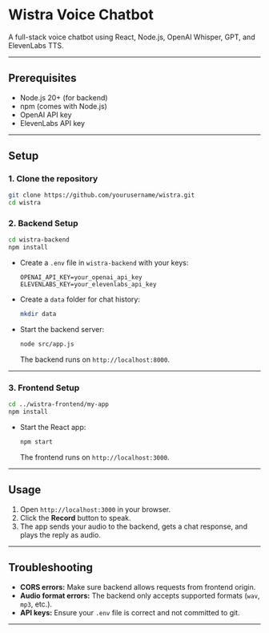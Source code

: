 # Wistra Voice Chatbot

A full-stack voice chatbot using React, Node.js, OpenAI Whisper, GPT, and ElevenLabs TTS.

---

## Prerequisites

- Node.js 20+ (for backend)
- npm (comes with Node.js)
- OpenAI API key
- ElevenLabs API key

---

## Setup

### 1. Clone the repository

```bash
git clone https://github.com/yourusername/wistra.git
cd wistra
```

### 2. Backend Setup

```bash
cd wistra-backend
npm install
```

- Create a `.env` file in `wistra-backend` with your keys:

  ```
  OPENAI_API_KEY=your_openai_api_key
  ELEVENLABS_KEY=your_elevenlabs_api_key
  ```

- Create a `data` folder for chat history:

  ```bash
  mkdir data
  ```

- Start the backend server:

  ```bash
  node src/app.js
  ```

  The backend runs on `http://localhost:8000`.

---

### 3. Frontend Setup

```bash
cd ../wistra-frontend/my-app
npm install
```

- Start the React app:

  ```bash
  npm start
  ```

  The frontend runs on `http://localhost:3000`.

---

## Usage

1. Open `http://localhost:3000` in your browser.
2. Click the **Record** button to speak.
3. The app sends your audio to the backend, gets a chat response, and plays the reply as audio.

---

## Troubleshooting

- **CORS errors:** Make sure backend allows requests from frontend origin.
- **Audio format errors:** The backend only accepts supported formats (`wav`, `mp3`, etc.).
- **API keys:** Ensure your `.env` file is correct and not committed to git.

---
